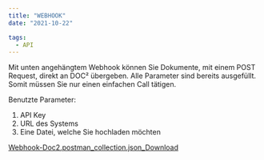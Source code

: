 ```yaml
---
title: "WEBHOOK"
date: "2021-10-22"

tags:
  - API
---
```


Mit unten angehängtem Webhook können Sie Dokumente, mit einem POST Request, direkt an DOC² übergeben. Alle Parameter sind bereits ausgefüllt. Somit müssen Sie nur einen einfachen Call tätigen.

Benutzte Parameter:

1. API Key
2. URL des Systems
3. Eine Datei, welche Sie hochladen möchten

[Webhook-Doc2.postman\_collection.json\_](https://docs.cloudintegration.eu/wp-content/uploads/2022/04/Webhook-Doc2.postman_collection.json_.zip)[Download](https://docs.cloudintegration.eu/wp-content/uploads/2022/04/Webhook-Doc2.postman_collection.json_.zip)
